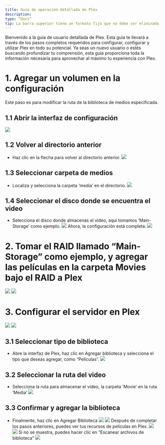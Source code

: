 ```yaml
---
title: Guía de operación detallada de Plex
description:
type: “Docs”
tip: La barra superior tiene un formato fijo que no debe ser eliminado, la descripción es para el artículo, si no se completa, se tomará el primer párrafo del contenido.
---
```

Bienvenido a la guía de usuario detallada de Plex. Esta guía te llevará a través de los pasos completos requeridos para configurar, configurar y utilizar Plex en todo su potencial. Ya seas un nuevo usuario o estés buscando profundizar tu comprensión, esta guía proporciona toda la información necesaria para aprovechar al máximo tu experiencia con Plex.
# 1. Agregar un volumen en la configuración
Este paso es para modificar la ruta de la biblioteca de medios especificada.

## 1.1 Abrir la interfaz de configuración
![](https://manage.icewhale.io/api/static/docs/1722495163098_image.png)
## 1.2 Volver al directorio anterior
- Haz clic en la flecha para volver al directorio anterior.
![](https://manage.icewhale.io/api/static/docs/1722495186583_image.png)
## 1.3 Seleccionar carpeta de medios
- Localiza y selecciona la carpeta ‘media’ en el directorio.
![](https://manage.icewhale.io/api/static/docs/1722495229011_image.png)
## 1.4 Seleccionar el disco donde se encuentra el video
- Selecciona el disco donde almacenas el video, aquí tomamos ‘Main-Storage’ como ejemplo.
![](https://manage.icewhale.io/api/static/docs/1722495260658_image.png)
Ahora, la configuración está completa.
![](https://manage.icewhale.io/api/static/docs/1722495281297_image.png)
# 2. Tomar el RAID llamado “Main-Storage” como ejemplo, y agregar las películas en la carpeta Movies bajo el RAID a Plex
![](https://manage.icewhale.io/api/static/docs/1722495303837_image.png)
![](https://manage.icewhale.io/api/static/docs/1722495311558_image.png)
# 3. Configurar el servidor en Plex
![](https://manage.icewhale.io/api/static/docs/1722495336887_image.png)
![](https://manage.icewhale.io/api/static/docs/1722495343850_image.png)
## 3.1 Seleccionar tipo de biblioteca
- Abre la interfaz de Plex, haz clic en Agregar biblioteca y selecciona el tipo que deseas agregar, como “Películas”.
![](https://manage.icewhale.io/api/static/docs/1722495375567_image.png)
## 3.2 Seleccionar la ruta del video
- Selecciona la ruta para almacenar el video, la carpeta ‘Movie’ en la ruta ‘Media’
![](https://manage.icewhale.io/api/static/docs/1722495404919_image.png)
## 3.3 Confirmar y agregar la biblioteca
- Finalmente, haz clic en Agregar Biblioteca
![](https://manage.icewhale.io/api/static/docs/1722495461636_image.png)
![](https://manage.icewhale.io/api/static/docs/1722495470196_image.png)
Después de completar los pasos anteriores, puedes ver tus recursos de películas en Plex.
![](https://manage.icewhale.io/api/static/docs/1722495501016_image.png)
![](https://manage.icewhale.io/api/static/docs/1722495509652_image.png)
Si no se muestra, puedes hacer clic en “Escanear archivos de biblioteca”
![](https://manage.icewhale.io/api/static/docs/1722495527521_image.png)